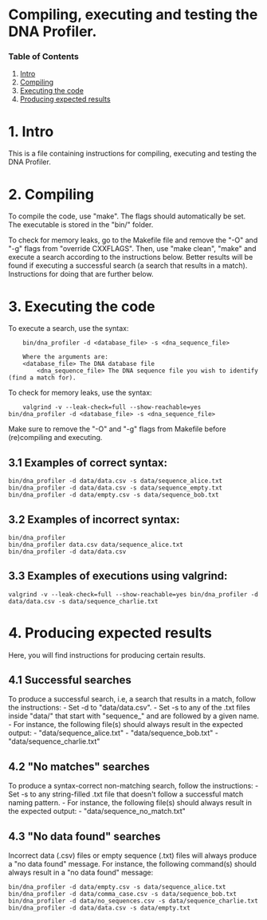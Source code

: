 # Compiling, executing and testing the DNA Profiler.

### Table of Contents
1. [Intro](#1-intro)
2. [Compiling](#2-compiling)
3. [Executing the code](#3-executing-the-code)
4. [Producing expected results](#4-producing-expected-results)

# 1. Intro
This is a file containing instructions for compiling, executing and testing the DNA Profiler.
	

# 2. Compiling
To compile the code, use "make". The flags should automatically be set. The executable is stored in the "bin/" folder.

To check for memory leaks, go to the Makefile file and remove the "-O" and "-g" flags from "override CXXFLAGS". Then, use "make clean", "make" and execute a search according to the instructions below. Better results will be found if executing a successful search (a search that results in a match). Instructions for doing that are further below.

# 3. Executing the code
To execute a search, use the syntax:
```
 	bin/dna_profiler -d <database_file> -s <dna_sequence_file>

 	Where the arguments are:
   	<database_file> The DNA database file
    	<dna_sequence_file> The DNA sequence file you wish to identify (find a match for).
```

To check for memory leaks, use the syntax:
```
	valgrind -v --leak-check=full --show-reachable=yes bin/dna_profiler -d <database_file> -s <dna_sequence_file>
```
Make sure to remove the "-O" and "-g" flags from Makefile before (re)compiling and executing.
 
## 3.1 Examples of correct syntax:
```
bin/dna_profiler -d data/data.csv -s data/sequence_alice.txt
bin/dna_profiler -d data/data.csv -s data/sequence_empty.txt
bin/dna_profiler -d data/empty.csv -s data/sequence_bob.txt
```

## 3.2 Examples of incorrect syntax:
```
bin/dna_profiler
bin/dna_profiler data.csv data/sequence_alice.txt
bin/dna_profiler -d data/data.csv
```

## 3.3 Examples of executions using valgrind:
```valgrind -v --leak-check=full --show-reachable=yes bin/dna_profiler -d data/data.csv -s data/sequence_alice.txt
valgrind -v --leak-check=full --show-reachable=yes bin/dna_profiler -d data/data.csv -s data/sequence_charlie.txt
```

# 4. Producing expected results
Here, you will find instructions for producing certain results.
 
## 4.1 Successful searches

To produce a successful search, i.e, a search that results in a match, follow the instructions:
	- Set -d to "data/data.csv".
	- Set -s to any of the .txt files inside "data/" that start with "sequence_" and are followed by a given name.
		- For instance, the following file(s) should always result in the expected output:
			- "data/sequence_alice.txt"
	 		- "data/sequence_bob.txt"
			- "data/sequence_charlie.txt"


## 4.2 "No matches" searches

To produce a syntax-correct non-matching search, follow the instructions:
	- Set -s to any string-filled .txt file that doesn't follow a successful match naming pattern.
		- For instance, the following file(s) should always result in the expected output:
			- "data/sequence_no_match.txt"

## 4.3 "No data found" searches

Incorrect data (.csv) files or empty sequence (.txt) files will always produce a "no data found" message.
For instance, the following command(s) should always result in a "no data found" message:
 
```
bin/dna_profiler -d data/empty.csv -s data/sequence_alice.txt
bin/dna_profiler -d data/comma_case.csv -s data/sequence_bob.txt
bin/dna_profiler -d data/no_sequences.csv -s data/sequence_charlie.txt
bin/dna_profiler -d data/data.csv -s data/empty.txt
```